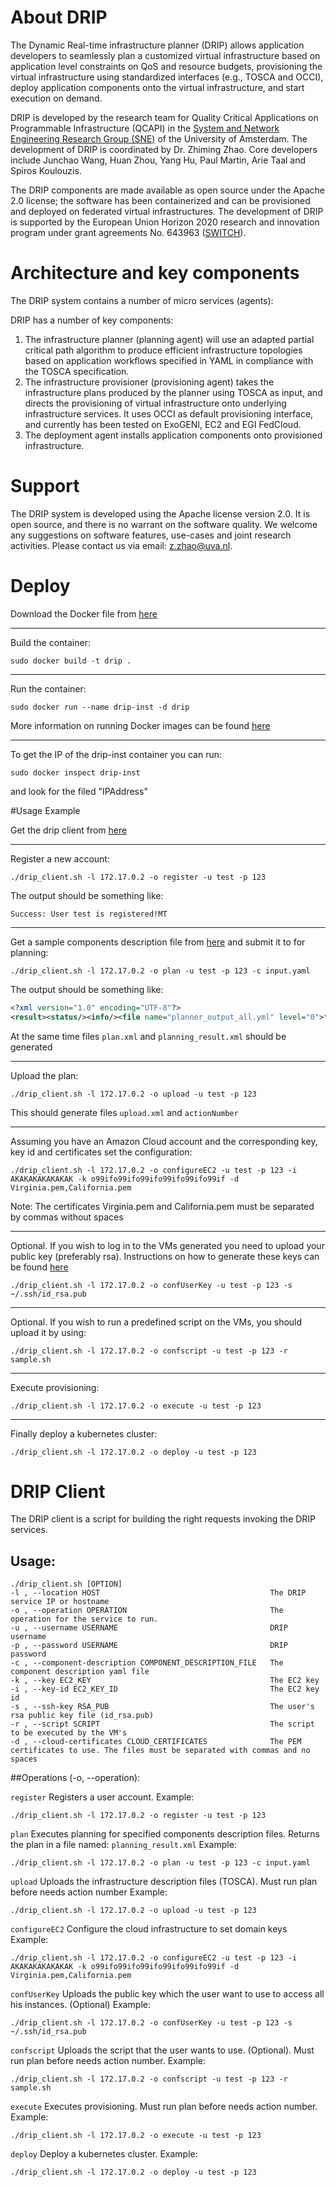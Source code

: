 # About DRIP 

The Dynamic Real-time infrastructure planner (DRIP) allows application developers to seamlessly plan a customized virtual infrastructure based on application level constraints on QoS and resource budgets, provisioning the virtual infrastructure using standardized interfaces (e.g., TOSCA and OCCI), deploy application components onto the virtual infrastructure, and start execution on demand.
 
DRIP is developed by the research team for Quality Critical Applications on Programmable Infrastructure (QCAPI) in the [System and Network Engineering Research Group (SNE)](https://ivi.fnwi.uva.nl/sne/) of the University of Amsterdam. The development of DRIP is coordinated by Dr. Zhiming Zhao. Core developers include Junchao Wang, Huan Zhou, Yang Hu, Paul Martin, Arie Taal and Spiros Koulouzis.
 
The DRIP components are made available as open source under the Apache 2.0 license; the software has been containerized and can be provisioned and deployed on federated virtual infrastructures. The development of DRIP is supported by the European Union Horizon 2020 research and innovation program under grant agreements No. 643963 ([SWITCH](http://www.switchproject.eu/)).

# Architecture and key components

The DRIP system contains a number of micro services (agents):


DRIP has a number of key components:

1. The infrastructure planner (planning agent) will use an adapted partial critical path algorithm to produce efficient infrastructure topologies based on application workflows specified in YAML in compliance with the TOSCA specification.
2. The infrastructure provisioner (provisioning agent) takes the infrastructure plans produced by the planner using TOSCA as input, and directs the provisioning of virtual infrastructure onto underlying infrastructure services. It uses OCCI as default provisioning interface, and currently has been tested on ExoGENI, EC2 and EGI FedCloud.
3. The deployment agent installs application components onto provisioned infrastructure.

# Support

The DRIP system is developed using the Apache license version 2.0. It is open source, and there is no warrant on the software quality. We welcome any suggestions on software features, use-cases and joint research activities. Please contact us via email: z.zhao@uva.nl.


# Deploy

Download the Docker file from [here](https://github.com/QCAPI-DRIP/DRIP-integradation/releases/download/valpha/Dockerfile)

***

Build the container: 
```
sudo docker build -t drip .
```

***

Run the container: 
```
sudo docker run --name drip-inst -d drip
```
More information on running Docker images can be found [here](https://docs.docker.com/engine/reference/run/) 
***
To get the IP of the drip-inst container you can run:
```
sudo docker inspect drip-inst
``` 
and look for the filed "IPAddress" 

#Usage Example 

Get the drip client from [here](https://raw.githubusercontent.com/QCAPI-DRIP/DRIP-integradation/master/scripts/drip_client.sh) 

***

Register a new account:
```
./drip_client.sh -l 172.17.0.2 -o register -u test -p 123
```
The output should be something like: 
```
Success: User test is registered!MT
```
***

Get a sample components description file from [here](https://raw.githubusercontent.com/QCAPI-DRIP/DRIP-integradation/master/etc/input.yaml) and submit it to for planning: 
```
./drip_client.sh -l 172.17.0.2 -o plan -u test -p 123 -c input.yaml
```
The output should be something like: 
```XML
<?xml version="1.0" encoding="UTF-8"?>
<result><status/><info/><file name="planner_output_all.yml" level="0">topologies:\n  - topology: 4d1eb4f6-fb17-48e8-8670-a753f0ffd8fd\n    cloudProvider: EC2\n</file><file name="4d1eb4f6-fb17-48e8-8670-a753f0ffd8fd.yml" level="1">publicKeyPath: /Users/zh9314/SWITCH/users/zh9314/files/1479928399024/id_dsa.pub\nuserName: zh9314\nsubnets:\n  - name: s1\n    subnet: 192.168.10.0\n    netmask: 255.255.255.0\ncomponents:\n  - name: 23852656-a19e-4e73-9a27-3a5f512a9242\n    type: Switch.nodes.Compute\n    nodetype: t2.medium\n    OStype: "Ubuntu 16.04"\n    domain: "ec2.us-east-1.amazonaws.com"\n    script: null\n    installation: null\n    role: master\n    dockers: "mogswitch/InputDistributor"\n    public_address: 23852656-a19e-4e73-9a27-3a5f512a9242\n    ethernet_port: \n      - name: p1\n        subnet_name: s1\n        address: 192.168.10.10 \n  - name: 4e64d56c-1d83-4c57-9471-e81b03fd5317\n    type: Switch.nodes.Compute\n    nodetype: t2.medium\n    OStype: "Ubuntu 16.04"\n    domain: "ec2.us-east-1.amazonaws.com"\n    script: null\n    installation: null\n    role: slave\n    dockers: "mogswitch/ProxyTranscoder"\n    public_address: 4e64d56c-1d83-4c57-9471-e81b03fd5317\n    ethernet_port: \n      - name: p1\n        subnet_name: s1\n        address: 192.168.10.11 \n</file></result>
```
At the same time files `plan.xml` and `planning_result.xml` should be generated
***

Upload the plan: 
```
./drip_client.sh -l 172.17.0.2 -o upload -u test -p 123
```
This should generate files `upload.xml` and `actionNumber`

***
Assuming you have an Amazon Cloud account and the corresponding key, key id and certificates set the configuration: 
```
./drip_client.sh -l 172.17.0.2 -o configureEC2 -u test -p 123 -i AKAKAKAKAKAKAK -k o99ifo99ifo99ifo99ifo99ifo99if -d Virginia.pem,California.pem
```
Note: The certificates Virginia.pem and California.pem must be separated by commas without spaces
***

Optional. If you wish to log in to the VMs generated you need to upload your public key (preferably rsa). Instructions on how to generate these keys can be found [here](https://help.ubuntu.com/community/SSH/OpenSSH/Keys)
```
./drip_client.sh -l 172.17.0.2 -o confUserKey -u test -p 123 -s ~/.ssh/id_rsa.pub 
```
***

Optional. If you wish to run a predefined script on the VMs, you should upload it by using: 
```
./drip_client.sh -l 172.17.0.2 -o confscript -u test -p 123 -r sample.sh 
```
***
Execute provisioning: 
```
./drip_client.sh -l 172.17.0.2 -o execute -u test -p 123 
```

***
Finally deploy a kubernetes cluster: 
```
./drip_client.sh -l 172.17.0.2 -o deploy -u test -p 123 
```

# DRIP Client
The DRIP client is a script for building the right requests invoking the DRIP services. 

## Usage:
    
    ./drip_client.sh [OPTION]
    -l , --location HOST                                      The DRIP service IP or hostname
    -o , --operation OPERATION                                The operation for the service to run.
    -u , --username USERNAME                                  DRIP username
    -p , --password USERNAME                                  DRIP password
    -c , --component-description COMPONENT_DESCRIPTION_FILE   The component description yaml file
    -k , --key EC2_KEY                                        The EC2 key
    -i , --key-id EC2_KEY_ID                                  The EC2 key id
    -s , --ssh-key RSA_PUB                                    The user's rsa public key file (id_rsa.pub)
    -r , --script SCRIPT                                      The script to be executed by the VM's
    -d , --cloud-certificates CLOUD_CERTIFICATES              The PEM certificates to use. The files must be separated with commas and no spaces
     
    
##Operations (-o, --operation): 

`register`  Registers a user account. 
Example:                                                
```
./drip_client.sh -l 172.17.0.2 -o register -u test -p 123
```

`plan`  Executes planning for specified components description files. Returns the plan in a file named: `planning_result.xml` 
Example:                                                
```
./drip_client.sh -l 172.17.0.2 -o plan -u test -p 123 -c input.yaml
```

`upload`  Uploads the infrastructure description files (TOSCA). Must run plan before needs action number
Example:                                                 
```
./drip_client.sh -l 172.17.0.2 -o upload -u test -p 123
```

 `configureEC2`  Configure the cloud infrastructure to set domain keys 
Example:                                                
```
./drip_client.sh -l 172.17.0.2 -o configureEC2 -u test -p 123 -i AKAKAKAKAKAKAK -k o99ifo99ifo99ifo99ifo99ifo99if -d Virginia.pem,California.pem
```
   
`confUserKey`  Uploads the public key which the user want to use to access all his instances. (Optional)
Example:                                                
```
./drip_client.sh -l 172.17.0.2 -o confUserKey -u test -p 123 -s ~/.ssh/id_rsa.pub 
```
   
`confscript`  Uploads the script that the user wants to use. (Optional). Must run plan before needs action number.
Example:                                                
```
./drip_client.sh -l 172.17.0.2 -o confscript -u test -p 123 -r sample.sh 
```
   
`execute`  Executes provisioning. Must run plan before needs action number.
Example:                                                
```
./drip_client.sh -l 172.17.0.2 -o execute -u test -p 123 
```

`deploy` Deploy a kubernetes cluster.
Example:                                                
```
./drip_client.sh -l 172.17.0.2 -o deploy -u test -p 123 
```
